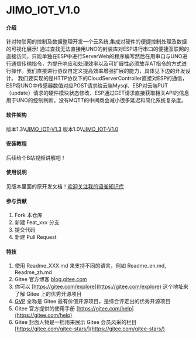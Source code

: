 # JIMO_IOT_V1.0

#### 介绍
针对物联网的控制及数据整理开发一个云系统,集成对硬件的便捷控制处理及数据的可视化展示!
通过查找无法直接用UNO的封装库对ESP进行串口的便捷互联网的直接访问，只能单独在ESP中进行ServerWeb的程序编写然后在用串口与UNO进行通信传输指令，为提升响应和处理效率以及可扩展性必须放弃AT指令的方式进行操作。我们直接进行协议自定义提高效率增强扩展的能力，具体见下边的开发设计。
我们要实现的是HTTP协议下的CloudServerController直接对ESP的通信，ESP将UNO中传感器数值对应POST请求给云端Mysql、ESP对云端PUT（update）请求的硬件模块状态修改、ESP通过GET请求直接获取相关API的信息用于UNO的控制判断。没有MQTT的中间商会减小很多延迟和简化系统复杂度。

#### 软件架构
版本1.3V[JIMO_IOT-V1.3](https://gitee.com/chenjimo/JIMO_IOT/tree/V1.3//)
版本1.0V[JIMO_IOT-V1.0](https://gitee.com/chenjimo/JIMO_IOT/tree/V1.0/)

#### 安装教程

后续给个B站视频讲解吧！

#### 使用说明

见版本里面的原开发文档！[欢迎关注我的语雀知识库](https://www.yuque.com/jimoworld)

#### 参与贡献

1.  Fork 本仓库
2.  新建 Feat_xxx 分支
3.  提交代码
4.  新建 Pull Request


#### 特技

1.  使用 Readme\_XXX.md 来支持不同的语言，例如 Readme\_en.md, Readme\_zh.md
2.  Gitee 官方博客 [blog.gitee.com](https://blog.gitee.com)
3.  你可以 [https://gitee.com/explore](https://gitee.com/explore) 这个地址来了解 Gitee 上的优秀开源项目
4.  [GVP](https://gitee.com/gvp) 全称是 Gitee 最有价值开源项目，是综合评定出的优秀开源项目
5.  Gitee 官方提供的使用手册 [https://gitee.com/help](https://gitee.com/help)
6.  Gitee 封面人物是一档用来展示 Gitee 会员风采的栏目 [https://gitee.com/gitee-stars/](https://gitee.com/gitee-stars/)
